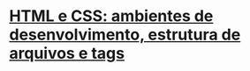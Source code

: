 # [HTML e CSS: ambientes de desenvolvimento, estrutura de arquivos e tags](https://cursos.alura.com.br/course/html-css-ambiente-arquivos-tags)
